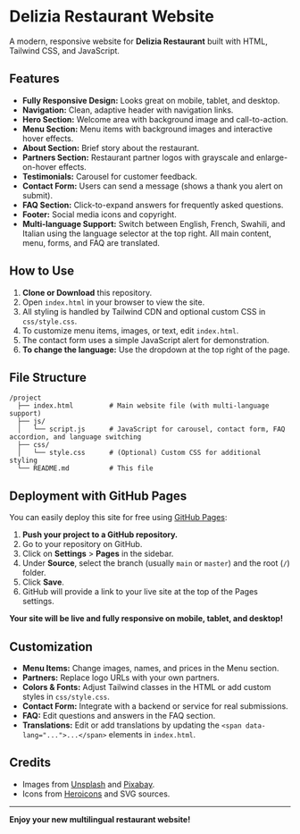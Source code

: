 # Delizia Restaurant Website

A modern, responsive website for **Delizia Restaurant** built with HTML, Tailwind CSS, and JavaScript.

## Features

- **Fully Responsive Design:** Looks great on mobile, tablet, and desktop.
- **Navigation:** Clean, adaptive header with navigation links.
- **Hero Section:** Welcome area with background image and call-to-action.
- **Menu Section:** Menu items with background images and interactive hover effects.
- **About Section:** Brief story about the restaurant.
- **Partners Section:** Restaurant partner logos with grayscale and enlarge-on-hover effects.
- **Testimonials:** Carousel for customer feedback.
- **Contact Form:** Users can send a message (shows a thank you alert on submit).
- **FAQ Section:** Click-to-expand answers for frequently asked questions.
- **Footer:** Social media icons and copyright.
- **Multi-language Support:** Switch between English, French, Swahili, and Italian using the language selector at the top right. All main content, menu, forms, and FAQ are translated.

## How to Use

1. **Clone or Download** this repository.
2. Open `index.html` in your browser to view the site.
3. All styling is handled by Tailwind CDN and optional custom CSS in `css/style.css`.
4. To customize menu items, images, or text, edit `index.html`.
5. The contact form uses a simple JavaScript alert for demonstration.
6. **To change the language:** Use the dropdown at the top right of the page.

## File Structure

```
/project
  ├── index.html         # Main website file (with multi-language support)
  ├── js/
  │   └── script.js      # JavaScript for carousel, contact form, FAQ accordion, and language switching
  ├── css/
  │   └── style.css      # (Optional) Custom CSS for additional styling
  └── README.md          # This file
```

## Deployment with GitHub Pages

You can easily deploy this site for free using [GitHub Pages](https://pages.github.com):

1. **Push your project to a GitHub repository.**
2. Go to your repository on GitHub.
3. Click on **Settings** > **Pages** in the sidebar.
4. Under **Source**, select the branch (usually `main` or `master`) and the root (`/`) folder.
5. Click **Save**.  
6. GitHub will provide a link to your live site at the top of the Pages settings.

**Your site will be live and fully responsive on mobile, tablet, and desktop!**

## Customization

- **Menu Items:** Change images, names, and prices in the Menu section.
- **Partners:** Replace logo URLs with your own partners.
- **Colors & Fonts:** Adjust Tailwind classes in the HTML or add custom styles in `css/style.css`.
- **Contact Form:** Integrate with a backend or service for real submissions.
- **FAQ:** Edit questions and answers in the FAQ section.
- **Translations:** Edit or add translations by updating the `<span data-lang="...">...</span>` elements in `index.html`.

## Credits

- Images from [Unsplash](https://unsplash.com/) and [Pixabay](https://pixabay.com/).
- Icons from [Heroicons](https://heroicons.com/) and SVG sources.

---

**Enjoy your new multilingual restaurant website!**